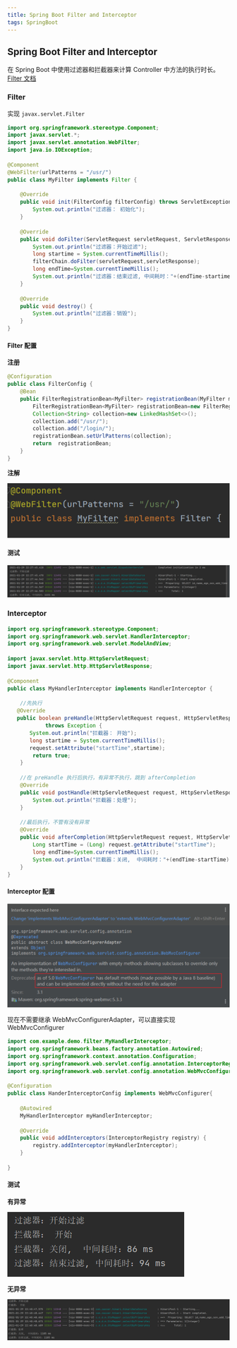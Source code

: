 ```yaml
---
title: Spring Boot Filter and Interceptor
tags: SpringBoot
---
```


## Spring Boot Filter and Interceptor

在 Spring Boot 中使用过滤器和拦截器来计算 Controller 中方法的执行时长。 [Filter 文档](https://docs.spring.io/spring-boot/docs/1.5.14.RELEASE/reference/html/howto-embedded-servlet-containers.html#howto-add-a-servlet-filter-or-listener)



### Filter

实现 `javax.servlet.Filter`

```java
import org.springframework.stereotype.Component;
import javax.servlet.*;
import javax.servlet.annotation.WebFilter;
import java.io.IOException;

@Component
@WebFilter(urlPatterns = "/usr/")
public class MyFilter implements Filter {
    
    @Override
    public void init(FilterConfig filterConfig) throws ServletException {
        System.out.println("过滤器： 初始化");
    }

    @Override
    public void doFilter(ServletRequest servletRequest, ServletResponse servletResponse, FilterChain filterChain) throws IOException, ServletException {
        System.out.println("过滤器：开始过滤");
        long startime = System.currentTimeMillis();
        filterChain.doFilter(servletRequest,servletResponse);
        long endTime=System.currentTimeMillis();
        System.out.println("过滤器：结束过滤, 中间耗时："+(endTime-startime)+" ms");
    }

    @Override
    public void destroy() {
        System.out.println("过滤器：销毁");
    }
}

```



#### Filter 配置

**注册**

```java
@Configuration
public class FilterConfig {
    @Bean
    public FilterRegistrationBean<MyFilter> registrationBean(MyFilter myFilter){
        FilterRegistrationBean<MyFilter> registrationBean=new FilterRegistrationBean<>(myFilter);
        Collection<String> collection=new LinkedHashSet<>();
        collection.add("/usr/");
        collection.add("/login/");
        registrationBean.setUrlPatterns(collection);
        return  registrationBean;
    }
}
```



**注解**

![image-20210129222153375](https://raw.githubusercontent.com/spviancc/spviancc.github.io/master/assets/image-20210129222153375.png)



#### 测试

![image-20210129222858671](https://raw.githubusercontent.com/spviancc/spviancc.github.io/master/assets/image-20210129222858671.png)



### Interceptor

```java
import org.springframework.stereotype.Component;
import org.springframework.web.servlet.HandlerInterceptor;
import org.springframework.web.servlet.ModelAndView;

import javax.servlet.http.HttpServletRequest;
import javax.servlet.http.HttpServletResponse;

@Component
public class MyHandlerInterceptor implements HandlerInterceptor {

    //先执行
   @Override
   public boolean preHandle(HttpServletRequest request, HttpServletResponse response, Object handler)
            throws Exception {
       System.out.println("拦截器： 开始");
       long startime = System.currentTimeMillis();
       request.setAttribute("startTime",startime);
        return true;
    }

    //在 preHandle 执行后执行，有异常不执行，跳到 afterCompletion
    @Override
    public void postHandle(HttpServletRequest request, HttpServletResponse response, Object handler, ModelAndView modelAndView) throws Exception {
        System.out.println("拦截器：处理");
    }

    //最后执行，不管有没有异常
    @Override
    public void afterCompletion(HttpServletRequest request, HttpServletResponse response, Object handler, Exception ex) throws Exception {
        Long startTime = (Long) request.getAttribute("startTime");
        long endTime=System.currentTimeMillis();
        System.out.println("拦截器：关闭,  中间耗时："+(endTime-startTime)+" ms");
    }
}

```



#### Interceptor 配置

![image-20210129223301053](https://raw.githubusercontent.com/spviancc/spviancc.github.io/master/assets/image-20210129223301053.png)



现在不需要继承 WebMvcConfigurerAdapter，可以直接实现 WebMvcConfigurer

```java
import com.example.demo.filter.MyHandlerInterceptor;
import org.springframework.beans.factory.annotation.Autowired;
import org.springframework.context.annotation.Configuration;
import org.springframework.web.servlet.config.annotation.InterceptorRegistry;
import org.springframework.web.servlet.config.annotation.WebMvcConfigurer;

@Configuration
public class HanderInterceptorConfig implements WebMvcConfigurer{

    @Autowired
    MyHandlerInterceptor myHandlerInterceptor;

    @Override
    public void addInterceptors(InterceptorRegistry registry) {
        registry.addInterceptor(myHandlerInterceptor);
    }

}

```



#### 测试

**有异常**

![image-20210129224013699](https://raw.githubusercontent.com/spviancc/spviancc.github.io/master/assets/image-20210129224013699.png)



**无异常**

![image-20210129224112432](https://raw.githubusercontent.com/spviancc/spviancc.github.io/master/assets/image-20210129224112432.png)





